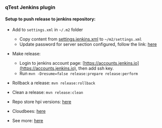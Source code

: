  ### qTest Jenkins plugin
 
 #### Setup to push release to jenkins repository:
- Add to `settings.xml` in `~/.m2` folder
  - Copy content from [settings.jenkins.xml](#settings.jenkins.xml) to `~/m2/settings.xml`
  - Update password for server section configured, follow the link: [here](http://maven.apache.org/guides/mini/guide-encryption.html)	

- Make release:
  - Login to jenkins account page: [https://accounts.jenkins.io](https://accounts.jenkins.io), then add ssh key.
  - Run `mvn -Dresume=false release:prepare release:perform`
	
- Rollback a release: `mvn release:rollback`
 
- Clean a release: `mvn release:clean`

- Repo store hpi versions: [here](http://repo.jenkins-ci.org/releases/com/qasymphony/ci/jenkins/qtest/)

- Cloudbees: [here](https://jenkins.ci.cloudbees.com/job/plugins/job/qtest-plugin/)

- See more: [here](https://wiki.jenkins-ci.org/display/JENKINS/Hosting+Plugins)
